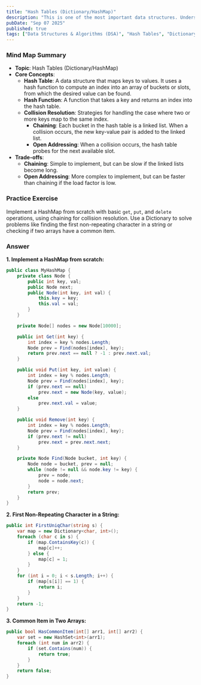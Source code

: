 ```yaml
---
title: "Hash Tables (Dictionary/HashMap)"
description: "This is one of the most important data structures. Understand how hashing works, and discuss collision resolution strategies (chaining vs. open addressing) and their trade-offs."
pubDate: "Sep 07 2025"
published: true
tags: ["Data Structures & Algorithms (DSA)", "Hash Tables", "Dictionary", "HashMap", "Collision Resolution"]
---
```


### Mind Map Summary

- **Topic**: Hash Tables (Dictionary/HashMap)
- **Core Concepts**:
    - **Hash Table**: A data structure that maps keys to values. It uses a hash function to compute an index into an array of buckets or slots, from which the desired value can be found.
    - **Hash Function**: A function that takes a key and returns an index into the hash table.
    - **Collision Resolution**: Strategies for handling the case where two or more keys map to the same index.
        - **Chaining**: Each bucket in the hash table is a linked list. When a collision occurs, the new key-value pair is added to the linked list.
        - **Open Addressing**: When a collision occurs, the hash table probes for the next available slot.
- **Trade-offs**:
    - **Chaining**: Simple to implement, but can be slow if the linked lists become long.
    - **Open Addressing**: More complex to implement, but can be faster than chaining if the load factor is low.

### Practice Exercise

Implement a HashMap from scratch with basic `get`, `put`, and `delete` operations, using chaining for collision resolution. Use a Dictionary to solve problems like finding the first non-repeating character in a string or checking if two arrays have a common item.

### Answer

**1. Implement a HashMap from scratch:**

```csharp
public class MyHashMap {
    private class Node {
        public int key, val;
        public Node next;
        public Node(int key, int val) {
            this.key = key;
            this.val = val;
        }
    }

    private Node[] nodes = new Node[10000];

    public int Get(int key) {
        int index = key % nodes.Length;
        Node prev = Find(nodes[index], key);
        return prev.next == null ? -1 : prev.next.val;
    }

    public void Put(int key, int value) {
        int index = key % nodes.Length;
        Node prev = Find(nodes[index], key);
        if (prev.next == null)
            prev.next = new Node(key, value);
        else
            prev.next.val = value;
    }

    public void Remove(int key) {
        int index = key % nodes.Length;
        Node prev = Find(nodes[index], key);
        if (prev.next != null)
            prev.next = prev.next.next;
    }

    private Node Find(Node bucket, int key) {
        Node node = bucket, prev = null;
        while (node != null && node.key != key) {
            prev = node;
            node = node.next;
        }
        return prev;
    }
}
```

**2. First Non-Repeating Character in a String:**

```csharp
public int FirstUniqChar(string s) {
    var map = new Dictionary<char, int>();
    foreach (char c in s) {
        if (map.ContainsKey(c)) {
            map[c]++;
        } else {
            map[c] = 1;
        }
    }
    for (int i = 0; i < s.Length; i++) {
        if (map[s[i]] == 1) {
            return i;
        }
    }
    return -1;
}
```

**3. Common Item in Two Arrays:**

```csharp
public bool HasCommonItem(int[] arr1, int[] arr2) {
    var set = new HashSet<int>(arr1);
    foreach (int num in arr2) {
        if (set.Contains(num)) {
            return true;
        }
    }
    return false;
}
```
